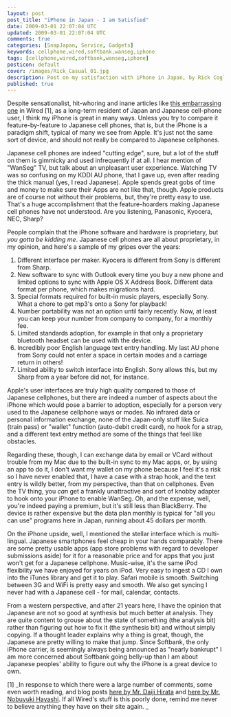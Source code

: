 ```yaml
---           
layout: post
post_title: "iPhone in Japan - I am Satisfied"
date: 2009-03-01 22:07:04 UTC
updated: 2009-03-01 22:07:04 UTC
comments: true
categories: [SnapJapan, Service, Gadgets]
keywords: cellphone,wired,softbank,wanseg,iphone
tags: [cellphone,wired,softbank,wanseg,iphone]
posticon: default
cover: /images/Rick_Casual_01.jpg
description: Post on my satisfaction with iPhone in Japan, by Rick Cogley.
published: true
---
```

 

Despite sensationalist, hit-whoring and inane articles like [this embarrassing one](http://blog.wired.com/gadgets/2009/02/why-the-iphone.html) in Wired [1], as a long-term resident of Japan and Japanese cell-phone user, I think my iPhone is great in many ways. Unless you try to compare it feature-by-feature to Japanese cell phones, that is, but the iPhone is a paradigm shift, typical of many we see from Apple. It's just not the same sort of device, and should not really be compared to Japanese cellphones. 


Japanese cell phones are indeed "cutting edge", sure, but a lot of the stuff on them is gimmicky and used infrequently if at all. I hear mention of "WanSeg" TV, but talk about an unpleasant user experience. Watching TV was so confusing on my KDDI AU phone, that I gave up, even after reading the thick manual (yes, I read Japanese). Apple spends great gobs of time and money to make sure their Apps are not like that, though. Apple products are of course not without their problems, but, they're pretty easy to use. That's a huge accomplishment that the feature-hoarders making Japanese cell phones have not understood. Are you listening, Panasonic, Kyocera, NEC, Sharp?


People complain that the iPhone software and hardware is proprietary, but _you gotta be kidding me_. Japanese cell phones are all about proprietary, in my opinion, and here's a sample of my gripes over the years:

1. Different interface per maker. Kyocera is different from Sony is different from Sharp.
1. New software to sync with Outlook every time you buy a new phone and limited options to sync with Apple OS X Address Book. Different data format per phone, which makes migrations hard.
1. Special formats required for built-in music players, especially Sony. What a chore to get mp3's onto a Sony for playback!
1. Number portability was not an option until fairly recently. Now, at least you can keep your number from company to company, for a monthly fee.
1. Limited standards adoption, for example in that only a proprietary bluetooth headset can be used with the device.
1. Incredibly poor English language text entry handling. My last AU phone from Sony could not enter a space in certain modes and a carriage return in others!
1. Limited ability to switch interface into English. Sony allows this, but my Sharp from a year before did not, for instance.

Apple's user interfaces are truly high quality compared to those of Japanese cellphones, but there are indeed a number of aspects about the iPhone which would pose a barrier to adoption, especially for a person very used to the Japanese cellphone ways or modes. No infrared data or personal information exchange, none of the Japan-only stuff like Suica (train pass) or "wallet" function (auto-debit credit card), no hook for a strap, and a different text entry method are some of the things that feel like obstacles. 


Regarding these, though, I can exchange data by email or VCard without trouble from my Mac due to the built-in sync to my Mac apps, or, by using an app to do it, I don't want my wallet on my phone because I feel it's a risk so I have never enabled that, I have a case with a strap hook, and the text entry is wildly better, from my perspective, than that on cellphones. Even the TV thing, you _can_ get a frankly unattractive and sort of knobby adapter to hook onto your iPhone to enable WanSeg. Oh, and the expense, well, you're indeed paying a premium, but it's still less than BlackBerry. The device is rather expensive but the data plan monthly is typical for "all you can use" programs here in Japan, running about 45 dollars per month.


On the iPhone upside, well, I mentioned the stellar interface which is multi-lingual. Japanese smartphones feel cheap in your hands comparably. There are some pretty usable apps (app store problems with regard to developer submissions aside) for it for a reasonable price and for apps that you just won't get for a Japanese cellphone. Music-wise, it's the same iPod flexibility we have enjoyed for years on iPod. Very easy to ingest a CD I own into the iTunes library and get it to play. Safari mobile is smooth. Switching between 3G and WiFi is pretty easy and smooth. We also get syncing I never had with a Japanese cell - for mail, calendar, contacts. 


From a western perspective, and after 21 years here, I have the opinion that Japanese are not so good at synthesis but much better at analysis. They are quite content to grouse about the state of something (the analysis bit) rather than figuring out how to fix it (the synthesis bit) and without simply copying. If a thought leader explains why a thing is great, though, the Japanese are pretty willing to make that jump. Since Softbank, the only iPhone carrier, is seemingly always being announced as "nearly bankrupt" I am more concerned about Softbank going belly-up than I am about Japanese peoples' ability to figure out why the iPhone is a great device to own. 


[1] _In response to which there were a large number of comments, some even worth reading, and blog posts [here by Mr. Daiji Hirata](http://daijihirata.com/aboutwiredarticle.html) and [here by Mr. Nobuyuki Hayashi](http://blog.nobi.cc/2009/02/my-view-of-how-iphone-is-doing-in-japan-by-nobi-nobuyuki-hayashi.html). If all Wired's stuff is this poorly done, remind me never to believe anything they have on their site again. _

